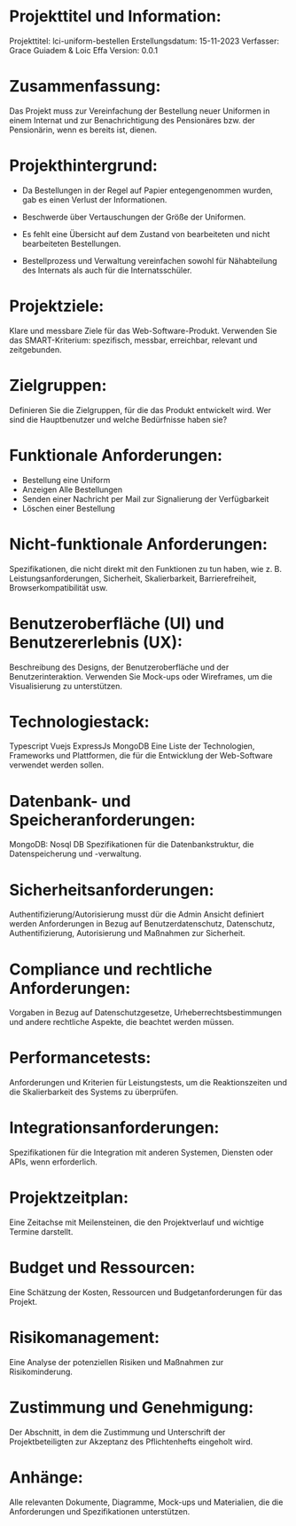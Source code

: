 # Projekttitel und Information:

Projekttitel: lci-uniform-bestellen
Erstellungsdatum: 15-11-2023
Verfasser: Grace Guiadem & Loic Effa
Version: 0.0.1


# Zusammenfassung:
Das Projekt muss zur Vereinfachung der Bestellung neuer Uniformen in einem Internat und zur Benachrichtigung des Pensionäres bzw. der Pensionärin, wenn es bereits ist, dienen.


# Projekthintergrund:
- Da Bestellungen in der Regel auf Papier entegengenommen wurden, gab es einen Verlust der Informationen.

- Beschwerde über Vertauschungen der Größe der Uniformen.

- Es fehlt eine Übersicht auf dem Zustand von bearbeiteten und nicht bearbeiteten Bestellungen.

- Bestellprozess und Verwaltung vereinfachen sowohl für Nähabteilung des Internats als auch für die Internatsschüler.


# Projektziele:
Klare und messbare Ziele für das Web-Software-Produkt. Verwenden Sie das SMART-Kriterium: spezifisch, messbar, erreichbar, relevant und zeitgebunden.

# Zielgruppen:
Definieren Sie die Zielgruppen, für die das Produkt entwickelt wird. Wer sind die Hauptbenutzer und welche Bedürfnisse haben sie?

# Funktionale Anforderungen:
- Bestellung eine Uniform
- Anzeigen Alle Bestellungen
- Senden einer Nachricht per Mail zur Signalierung der Verfügbarkeit
- Löschen einer Bestellung


# Nicht-funktionale Anforderungen:
Spezifikationen, die nicht direkt mit den Funktionen zu tun haben, wie z. B. Leistungsanforderungen, Sicherheit, Skalierbarkeit, Barrierefreiheit, Browserkompatibilität usw.

# Benutzeroberfläche (UI) und Benutzererlebnis (UX):
Beschreibung des Designs, der Benutzeroberfläche und der Benutzerinteraktion. Verwenden Sie Mock-ups oder Wireframes, um die Visualisierung zu unterstützen.

# Technologiestack:
Typescript
Vuejs
ExpressJs
MongoDB
Eine Liste der Technologien, Frameworks und Plattformen, die für die Entwicklung der Web-Software verwendet werden sollen.

# Datenbank- und Speicheranforderungen:
MongoDB: Nosql DB
Spezifikationen für die Datenbankstruktur, die Datenspeicherung und -verwaltung.

# Sicherheitsanforderungen:
Authentifizierung/Autorisierung musst dür die Admin Ansicht definiert werden
Anforderungen in Bezug auf Benutzerdatenschutz, Datenschutz, Authentifizierung, Autorisierung und Maßnahmen zur Sicherheit.

# Compliance und rechtliche Anforderungen:
Vorgaben in Bezug auf Datenschutzgesetze, Urheberrechtsbestimmungen und andere rechtliche Aspekte, die beachtet werden müssen.

# Performancetests:
Anforderungen und Kriterien für Leistungstests, um die Reaktionszeiten und die Skalierbarkeit des Systems zu überprüfen.

# Integrationsanforderungen:
Spezifikationen für die Integration mit anderen Systemen, Diensten oder APIs, wenn erforderlich.

# Projektzeitplan:
Eine Zeitachse mit Meilensteinen, die den Projektverlauf und wichtige Termine darstellt.

# Budget und Ressourcen:
Eine Schätzung der Kosten, Ressourcen und Budgetanforderungen für das Projekt.

# Risikomanagement:
Eine Analyse der potenziellen Risiken und Maßnahmen zur Risikominderung.

# Zustimmung und Genehmigung:
Der Abschnitt, in dem die Zustimmung und Unterschrift der Projektbeteiligten zur Akzeptanz des Pflichtenhefts eingeholt wird.

# Anhänge:
Alle relevanten Dokumente, Diagramme, Mock-ups und Materialien, die die Anforderungen und Spezifikationen unterstützen.
